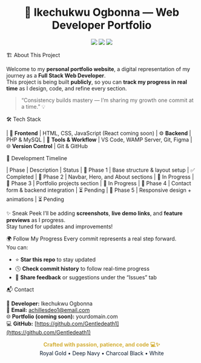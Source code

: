 <h1 align="center">🚀 Ikechukwu Ogbonna — Web Developer Portfolio</h1>

<p align="center">
  <img src="https://img.shields.io/badge/Status-In%20Progress-0A1A2F?style=for-the-badge&logo=github&logoColor=D4AF37" />
  <img src="https://img.shields.io/badge/TechStack-FullStack-111111?style=for-the-badge&logo=visualstudiocode&logoColor=D4AF37" />
  <img src="https://img.shields.io/github/last-commit/Gentledeath1/portfolio?style=for-the-badge&color=D4AF37" />
</p>


🏗️ About This Project

Welcome to my **personal portfolio website**, a digital representation of my journey as a **Full Stack Web Developer**.  
This project is being built **publicly**, so you can **track my progress in real time** as I design, code, and refine every section.  

> “Consistency builds mastery — I’m sharing my growth one commit at a time.” 💡


🛠️ Tech Stack

| 🎨 **Frontend** | HTML, CSS, JavaScript (React coming soon) 
| ⚙️ **Backend** | PHP & MySQL 
| 🧰 **Tools & Workflow** | VS Code, WAMP Server, Git, Figma 
| 🌐 **Version Control** | Git & GitHub 



 📅 Development Timeline

|    Phase   |           Description         | Status 
| 🔹 Phase 1 | Base structure & layout setup | ✅ Completed 
| 🔹 Phase 2 | Navbar, Hero, and About sections | 🚧 In Progress 
| 🔹 Phase 3 | Portfolio projects section | 🚧 In Progress 
| 🔹 Phase 4 | Contact form & backend integration | ⏳ Pending 
| 🔹 Phase 5 | Responsive design + animations | ⏳ Pending 


✨ Sneak Peek
I’ll be adding **screenshots**, **live demo links**, and **feature previews** as I progress.  
Stay tuned for updates and improvements!

🌍 Follow My Progress
Every commit represents a real step forward.  
You can:
- ⭐ **Star this repo** to stay updated  
- 🕓 **Check commit history** to follow real-time progress  
- 💬 **Share feedback** or suggestions under the “Issues” tab  


📬 Contact

💼 **Developer:** Ikechukwu Ogbonna  
📧 **Email:** achillesdeo1@email.com  
🌐 **Portfolio (coming soon):** yourdomain.com  
💻 **GitHub:** [https://github.com/Gentledeath1](https://github.com/Gentledeath1)


<p align="center">
  <b style="color:#D4AF37;">Crafted with passion, patience, and code 💻✨</b><br>
  <span style="color:#0A1A2F;">Royal Gold • Deep Navy • Charcoal Black • White</span>
</p>
